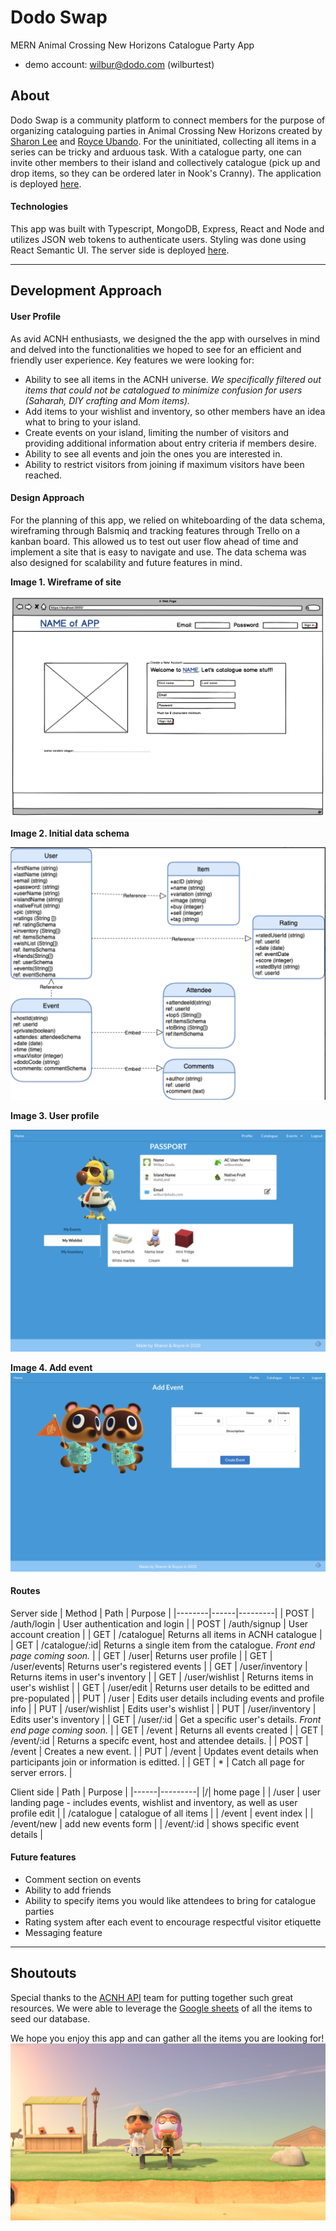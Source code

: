 # Dodo Swap
MERN Animal Crossing New Horizons Catalogue Party App
- demo account: wilbur@dodo.com (wilburtest)

## About
Dodo Swap is a community platform to connect members for the purpose of organizing cataloguing parties in Animal Crossing New Horizons created by [Sharon Lee](https://github.com/essleeung) and [Royce Ubando](https://github.com/royce-u). For the uninitiated, collecting all items in a series can be tricky and arduous task. With a catalogue party, one can invite other members to their island and collectively catalogue (pick up and drop items, so they can be ordered later in Nook's Cranny). The application is deployed [here](http://dodoswap.herokuapp.com/).

#### Technologies
This app was built with Typescript, MongoDB, Express, React and Node and utilizes JSON web tokens to authenticate users. Styling was done using React Semantic UI. The server side is deployed [here](http://dodoswap-server.herokuapp.com/).

---

## Development Approach

#### User Profile
As avid ACNH enthusiasts, we designed the the app with ourselves in mind and delved into the functionalities we hoped to see for an efficient and friendly user experience. Key features we were looking for: 

- Ability to see all items in the ACNH universe. *We specifically filtered out items that could not be catalogued to minimize confusion for users (Saharah, DIY crafting and Mom items).*
- Add items to your wishlist and inventory, so other members have an idea what to bring to your island.
- Create events on your island, limiting the number of visitors and providing additional information about entry criteria if members desire.
- Ability to see all events and join the ones you are interested in. 
- Ability to restrict visitors from joining if maximum visitors have been reached.

#### Design Approach
For the planning of this app, we relied on whiteboarding of the data schema, wireframing through Balsmiq and tracking features through Trello on a kanban board. This allowed us to test out user flow ahead of time and implement a site that is easy to navigate and use. The data schema was also designed for scalability and future features in mind.

**Image 1. Wireframe of site**

![Wireframe](screenshots/wireframe.png)

**Image 2. Initial data schema**

![Data model](https://raw.githubusercontent.com/essleeung/dodo-swap/master/screenshots/Data%20Model.png)

**Image 3. User profile**

![User Profile](screenshots/user_profile.png)

**Image 4. Add event**
![Add Events](screenshots/add_event.png)

#### Routes
Server side
| Method | Path | Purpose |
|--------|------|---------|
| POST | /auth/login | User authentication and login |
| POST | /auth/signup | User account creation |
| GET | /catalogue| Returns all items in ACNH catalogue |
| GET | /catalogue/:id| Returns a single item from the catalogue. *Front end page coming soon.* |
| GET | /user| Returns user profile |
| GET | /user/events| Returns user's registered events |
| GET | /user/inventory | Returns items in user's inventory |
| GET | /user/wishlist | Returns items in user's wishlist |
| GET | /user/edit | Returns user details to be editted and pre-populated |
| PUT | /user | Edits user details including events and profile info |
| PUT | /user/wishlist | Edits user's wishlist |
| PUT | /user/inventory | Edits user's inventory |
| GET | /user/:id | Get a specific user's details. *Front end page coming soon.* |
| GET | /event | Returns all events created |
| GET | /event/:id | Returns a specifc event, host and attendee details. |
| POST | /event | Creates a new event. |
| PUT | /event  | Updates event details when participants join or information is editted. | 
| GET | * | Catch all page for server errors. |


Client side
| Path | Purpose |
|------|---------|
|/| home page |
| /user | user landing page - includes events, wishlist and inventory, as well as user profile edit |
| /catalogue | catalogue of all items |
| /event | event index |
| /event/new | add new events form |
| /event/:id | shows specific event details |


#### Future features

- Comment section on events
- Ability to add friends
- Ability to specify items you would like attendees to bring for catalogue parties
- Rating system after each event to encourage respectful visitor etiquette
- Messaging feature


----
## Shoutouts

Special thanks to the [ACNH API](http://acnhapi.com/) team for putting together such great resources. We were able to leverage the [Google sheets](https://docs.google.com/spreadsheets/d/13d_LAJPlxMa_DubPTuirkIV4DERBMXbrWQsmSh8ReK4/edit#gid=1672309167) of all the items to seed our database.

We hope you enjoy this app and can gather all the items you are looking for!
![Creators](screenshots/screenshot_creators.jpg)


